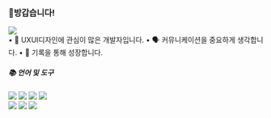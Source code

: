 ### 👋방갑습니다!
<a href="https://www.notion.so/sunjuhyeon/5e666da0df164381a973e5f8d14dd3fb?pvs=4" target="_blank"><img src="https://img.shields.io/badge/Notion-FFFFFF?style=flat-square&logo=Notion&logoColor=000000&link=https://www.notion.so/sunjuhyeon/5e666da0df164381a973e5f8d14dd3fb?pvs=4"/></a>
<br/>
  • 🌈 UXUI디자인에 관심이 많은 개발자입니다.
  • 🗣️ 커뮤니케이션을 중요하게 생각합니다.
  • 📖 기록을 통해 성장합니다.
<br/>
<div><h5>📚 언어 및 도구</h1></div>
<p>
<img src="https://img.shields.io/badge/javascript-F7DF1E?style=flat-square&logo=javascript&logoColor=white"/>
<img src="https://img.shields.io/badge/react-61DAFB?style=flat-square&logo=react&logoColor=white"/>
<img src="https://img.shields.io/badge/vuedotjs-4FC08D?style=flat-square&logo=vue&logoColor=white"/>
<img src="https://img.shields.io/badge/sass-CC6699?style=flat-square&logo=scss&logoColor=white"/><br/>
<img src="https://img.shields.io/badge/nodedotjs-339933?style=flat-square&logo=node&logoColor=white"/>
<img src="https://img.shields.io/badge/express-000000?style=flat-square&logo=express&logoColor=white"/>
<img src="https://img.shields.io/badge/mysql-4479A1?style=flat-square&logo=mysql&logoColor=white"/>
</p>
<!--
**Sunjuhyeon/Sunjuhyeon** is a ✨ _special_ ✨ repository because its `README.md` (this file) appears on your GitHub profile.

Here are some ideas to get you started:

- 🔭 I’m currently working on ...
- 🌱 I’m currently learning ...
- 👯 I’m looking to collaborate on ...
- 🤔 I’m looking for help with ...
- 💬 Ask me about ...
- 📫 How to reach me: ...
- 😄 Pronouns: ...
- ⚡ Fun fact: ...
-->
